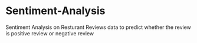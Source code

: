 # Sentiment-Analysis
Sentiment Analysis on Resturant Reviews data to predict whether the review is positive review or negative review 
